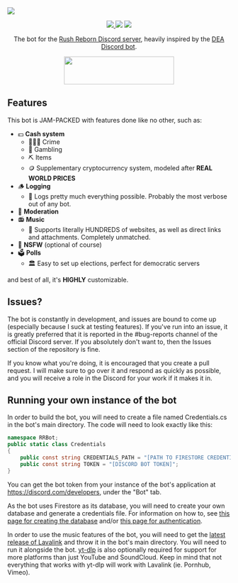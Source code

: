 <a href="https://github.com/BowDown097/RRBot">
	<img src="https://i.imgur.com/qAz3zEk.png" />
</a>
<p align="center">
    <a href="https://discord.gg/USpJnaaNap" alt="Discord">
        <img src="https://img.shields.io/discord/809485099238031420" />
    </a>
    <img src="https://img.shields.io/codefactor/grade/github/BowDown097/RRBot" />
	<img src="https://img.shields.io/tokei/lines/github/BowDown097/RRBot" />
</p>
<p align="center">The bot for the <a href="https://discord.gg/USpJnaaNap">Rush Reborn Discord server</a>, heavily inspired by the <a href="https://github.com/Asshley/DEA">DEA Discord bot</a>.</p>
<p align="center">
    <a href="https://discord.com/api/oauth2/authorize?client_id=817790099823525909&permissions=1392042404951&scope=bot">
        <img src="https://i.imgur.com/5qpaqiQ.png" width="248px" height="63px" />
    </a>
</p>

## Features
This bot is JAM-PACKED with features done like no other, such as:
- 💵 **Cash system**
    - 🕵🏻‍♂️ Crime
    - 🎲 Gambling
    - ⛏️ Items
    - 🪙 Supplementary cryptocurrency system, modeled after **REAL WORLD PRICES**
- 🪵 **Logging**
    - 📝 Logs pretty much everything possible. Probably the most verbose out of any bot.
- 🧹 **Moderation**
- 📻 **Music**
    - 🥇 Supports literally HUNDREDS of websites, as well as direct links and attachments. Completely unmatched.
- 🔞 **NSFW** (optional of course)
- 🗳️ **Polls**
    - 🏛️ Easy to set up elections, perfect for democratic servers

and best of all, it's **HIGHLY** customizable.

## Issues?
The bot is constantly in development, and issues are bound to come up (especially because I suck at testing features). If you've run into an issue, it is greatly preferred that it is reported in the #bug-reports channel of the official Discord server. If you absolutely don't want to, then the Issues section of the repository is fine.

If you know what you're doing, it is encouraged that you create a pull request. I will make sure to go over it and respond as quickly as possible, and you will receive a role in the Discord for your work if it makes it in.

## Running your own instance of the bot
In order to build the bot, you will need to create a file named Credentials.cs in the bot's main directory. The code will need to look exactly like this:
```cs
namespace RRBot;
public static class Credentials
{
    public const string CREDENTIALS_PATH = "[PATH TO FIRESTORE CREDENTIALS]";
    public const string TOKEN = "[DISCORD BOT TOKEN]";
}
```
You can get the bot token from your instance of the bot's application at https://discord.com/developers, under the "Bot" tab. 

As the bot uses Firestore as its database, you will need to create your own database and generate a credentials file. For information on how to, see [this page for creating the database](https://firebase.google.com/docs/firestore/quickstart) and/or [this page for authentication](https://cloud.google.com/docs/authentication/getting-started#creating_a_service_account).

In order to use the music features of the bot, you will need to get the [latest release of Lavalink](https://github.com/freyacodes/Lavalink/releases) and throw it in the bot's main directory. You will need to run it alongside the bot. [yt-dlp](https://github.com/yt-dlp/yt-dlp) is also optionally required for support for more platforms than just YouTube and SoundCloud. Keep in mind that not everything that works with yt-dlp will work with Lavalink (ie. Pornhub, Vimeo).
